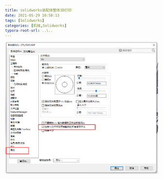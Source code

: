 ```yaml
---
title: solidworks装配体整体3D打印
date: 2021-05-29 10:58:13
tags: [Solidworks]
categories: [机械,Solidworks]
typora-root-url: ..\..
---
```


![1](/images/solidworks装配体整体3D打印/1.png)